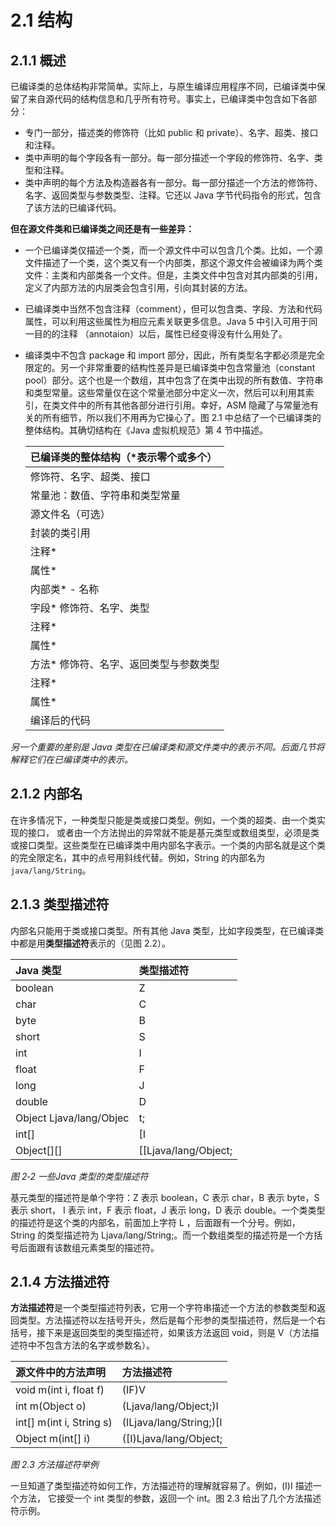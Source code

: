 # 2.1 结构

## 2.1.1 概述

已编译类的总体结构非常简单。实际上，与原生编译应用程序不同，已编译类中保留了来自源代码的结构信息和几乎所有符号。事实上，已编译类中包含如下各部分：
- 专门一部分，描述类的修饰符（比如 public 和 private）、名字、超类、接口和注释。
- 类中声明的每个字段各有一部分。每一部分描述一个字段的修饰符、名字、类型和注释。
- 类中声明的每个方法及构造器各有一部分。每一部分描述一个方法的修饰符、名字、返回类型与参数类型、注释。它还以 Java 字节代码指令的形式，包含了该方法的已编译代码。

**但在源文件类和已编译类之间还是有一些差异：**

- 一个已编译类仅描述一个类，而一个源文件中可以包含几个类。比如，一个源文件描述了一个类，这个类又有一个内部类，那这个源文件会被编译为两个类文件：主类和内部类各一个文件。但是，主类文件中包含对其内部类的引用，定义了内部方法的内层类会包含引用，引向其封装的方法。
- 已编译类中当然不包含注释（comment），但可以包含类、字段、方法和代码属性，可以利用这些属性为相应元素关联更多信息。Java 5 中引入可用于同一目的的注释 （annotaion）以后，属性已经变得没有什么用处了。
- 编译类中不包含 package 和 import 部分，因此，所有类型名字都必须是完全限定的。另一个非常重要的结构性差异是已编译类中包含常量池（constant pool）部分。这个也是一个数组，其中包含了在类中出现的所有数值、字符串和类型常量。这些常量仅在这个常量池部分中定义一次，然后可以利用其索引，在类文件中的所有其他各部分进行引用。幸好，ASM 隐藏了与常量池有关的所有细节，所以我们不用再为它操心了。图 2.1 中总结了一个已编译类的整体结构。其确切结构在《Java 虚拟机规范》第 4 节中描述。

    | 已编译类的整体结构（*表示零个或多个）|
    |:---|
    | 修饰符、名字、超类、接口 |
    | 常量池：数值、字符串和类型常量 |
    | 源文件名（可选） |
    | 封装的类引用 |
    | 注释* |
    | 属性* |
    | 内部类* -	名称 |
    | 字段*	修饰符、名字、类型 |
    |	注释* |
    |	属性* |
    | 方法*	修饰符、名字、返回类型与参数类型 |
    |	注释*  |
    |	属性*  |
    |	编译后的代码  |

*另一个重要的差别是 Java 类型在已编译类和源文件类中的表示不同。后面几节将解释它们在已编译类中的表示。*

## 2.1.2 内部名

在许多情况下，一种类型只能是类或接口类型。例如，一个类的超类、由一个类实现的接口， 或者由一个方法抛出的异常就不能是基元类型或数组类型，必须是类或接口类型。这些类型在已编译类中用内部名字表示。一个类的内部名就是这个类的完全限定名，其中的点号用斜线代替。例如，String 的内部名为 `java/lang/String`。

## 2.1.3 类型描述符

内部名只能用于类或接口类型。所有其他 Java 类型，比如字段类型，在已编译类中都是用**类型描述符**表示的（见图 2.2）。

| Java 类型 | 类型描述符 |
|:---|:---|
| boolean |	Z |
| char |	C |
| byte |	B |
| short |	S |
| int |	I |
| float |	F |
| long |	J |
| double |	D |
| Object	Ljava/lang/Objec |t; |
| int[] | [I |
| Object[][] |	[[Ljava/lang/Object; |

*图 2‐2 一些Java 类型的类型描述符*

基元类型的描述符是单个字符：Z 表示 boolean，C 表示 char，B 表示 byte，S 表示 short， I 表示 int，F 表示 float，J 表示 long，D 表示 double。一个类类型的描述符是这个类的内部名，前面加上字符 L ，后面跟有一个分号。例如， String 的类型描述符为 Ljava/lang/String;。而一个数组类型的描述符是一个方括号后面跟有该数组元素类型的描述符。

## 2.1.4 方法描述符

**方法描述符**是一个类型描述符列表，它用一个字符串描述一个方法的参数类型和返回类型。方法描述符以左括号开头，然后是每个形参的类型描述符，然后是一个右括号，接下来是返回类型的类型描述符，如果该方法返回 void，则是 V（方法描述符中不包含方法的名字或参数名）。

| 源文件中的方法声明 | 方法描述符 |
|:---|:---|
| void m(int i, float f) |	(IF)V |
| int m(Object o) |	(Ljava/lang/Object;)I |
| int[] m(int i, String s) |	(ILjava/lang/String;)[I |
| Object m(int[] i) |	([I)Ljava/lang/Object; |

*图 2.3 方法描述符举例*

一旦知道了类型描述符如何工作，方法描述符的理解就容易了。例如，(I)I 描述一个方法， 它接受一个 int 类型的参数，返回一个 int。图 2.3 给出了几个方法描述符示例。


